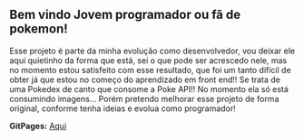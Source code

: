 <h2>Bem vindo Jovem programador ou fã de pokemon!</h2>
<p>Esse projeto é parte da minha evolução como desenvolvedor, vou deixar ele aqui quietinho da forma que está, sei o que pode ser acrescedo nele, mas no momento estou satisfeito com esse resultado, que foi um tanto difícil de obter já que estou no começo do aprendizado em front end!! Se trata de uma Pokedex de canto que consome a Poke API!! No momento ela só está consumindo imagens... Porém pretendo melhorar esse projeto de forma original, conforme tenha ideias e evolua como programador!</p>
<b>GitPages:</b>  <a href="https://lucasadao.github.io/Pokedex-/">Aqui</a>
